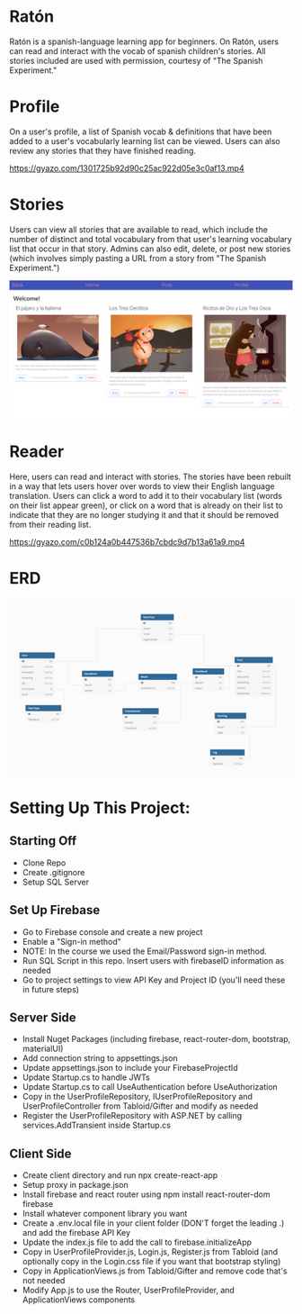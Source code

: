 # Ratón
Ratón is a spanish-language learning app for beginners. On Ratón, users can read and interact with the vocab of spanish children's stories. All stories included are used with permission, courtesy of "The Spanish Experiment."

# Profile
On a user's profile, a list of Spanish vocab & definitions that have been added to a user's vocabularly learning list can be viewed. Users can also review any stories that they have finished reading.

https://gyazo.com/1301725b92d90c25ac922d05e3c0af13.mp4

# Stories
Users can view all stories that are available to read, which include the number of distinct and total vocabulary from that user's learning vocabulary list that occur in that story. Admins can also edit, delete, or post new stories (which involves simply pasting a URL from a story from "The Spanish Experiment.")

![Search Mode](/Raton/client/public/HomepageRaton.PNG)

# Reader
Here, users can read and interact with stories. The stories have been rebuilt in a way that lets users hover over words to view their English language translation. Users can click a word to add it to their vocabulary list (words on their list appear green), or click on a word that is already on their list to indicate that they are no longer studying it and that it should be removed from their reading list.

https://gyazo.com/c0b124a0b447536b7cbdc9d7b13a61a9.mp4

# ERD

![ERD](/Raton/client/public/RatonERD.PNG)

# Setting Up This Project:

## Starting Off

- Clone Repo
- Create .gitignore
- Setup SQL Server

## Set Up Firebase

- Go to Firebase console and create a new project
- Enable a "Sign-in method"
- NOTE: In the course we used the Email/Password sign-in method.
- Run SQL Script in this repo. Insert users with firebaseID information as needed
- Go to project settings to view API Key and Project ID (you'll need these in future steps)


## Server Side

- Install Nuget Packages (including firebase, react-router-dom, bootstrap, materialUI)
- Add connection string to appsettings.json
- Update appsettings.json to include your FirebaseProjectId
- Update Startup.cs to handle JWTs
- Update Startup.cs to call UseAuthentication before UseAuthorization
- Copy in the UserProfileRepository, IUserProfileRepository and UserProfileController from Tabloid/Gifter and modify as needed
- Register the UserProfileRepository with ASP.NET by calling services.AddTransient inside Startup.cs


## Client Side

- Create client directory and run npx create-react-app 
- Setup proxy in package.json
- Install firebase and react router using npm install react-router-dom firebase
- Install whatever component library you want
- Create a .env.local file in your client folder (DON'T forget the leading .) and add the firebase API Key
- Update the index.js file to add the call to firebase.initializeApp
- Copy in UserProfileProvider.js, Login.js, Register.js from Tabloid (and optionally copy in the Login.css file if you want that bootstrap styling)
- Copy in ApplicationViews.js from Tabloid/Gifter and remove code that's not needed
- Modify App.js to use the Router, UserProfileProvider, and ApplicationViews components


